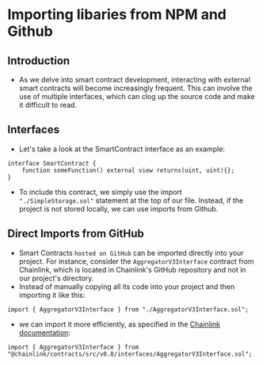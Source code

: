 # Importing libaries from NPM and Github

## Introduction
- As we delve into smart contract development, interacting with external smart contracts will become increasingly frequent. This can involve the use of multiple interfaces, which can clog up the source code and make it difficult to read.

## Interfaces
- Let's take a look at the SmartContract interface as an example:
```
interface SmartContract {
    function someFunction() external view returns(uint, uint){};
}
```

- To include this contract, we simply use the import `"./SimpleStorage.sol"` statement at the top of our file. Instead, if the project is not stored locally, we can use imports from Github.

## Direct Imports from GitHub
- Smart Contracts ``hosted on GitHub`` can be imported directly into your project. For instance, consider the `AggregatorV3Interface` contract from Chainlink, which is located in Chainlink's GitHub repository and not in our project's directory.
- Instead of manually copying all its code into your project and then importing it like this:
```
import { AggregatorV3Interface } from "./AggregatorV3Interface.sol";
```

- we can import it more efficiently, as specified in the [Chainlink documentation](https://docs.chain.link/docs/using-chainlink-reference-contracts):
```
import { AggregatorV3Interface } from "@chainlink/contracts/src/v0.8/interfaces/AggregatorV3Interface.sol";
```
